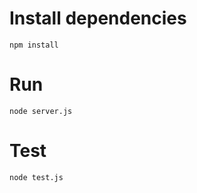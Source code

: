 # Install dependencies
```
npm install
```

# Run
```
node server.js
```

# Test
```
node test.js
```